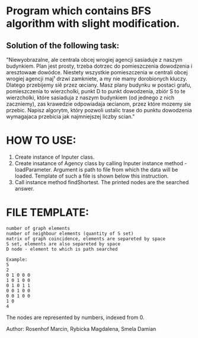 # Program which contains BFS algorithm with slight modification.
## Solution of the following task:
"Niewyobrazalne, ale centrala obcej wrogiej agencji sasiaduje z naszym budynkiem. Plan
jest prosty, trzeba dotrzec do pomieszczenia dowodzenia i aresztowaæ dowódce. Niestety
wszystkie pomieszczenia w centrali obcej wrogiej agencji maj¹ drzwi zamkniete, a my nie mamy
dorobionych kluczy. Dlatego przebijemy siê przez œciany. Masz plany budynku w postaci grafu,
pomieszczenia to wierzcholki, punkt D to punkt dowodzenia, zbiór S to te wierzcholki, które
sasiaduja z naszym budynkiem (od jednego z nich zaczniemy), zas krawedzie odpowiadaja
œcianom, przez które mozemy sie przebic. Napisz algorytm, który pozwoli ustalic trase do
punktu dowodzenia wymagajaca przebicia jak najmniejszej liczby scian."

# HOW TO USE: 
1. Create instance of Inputer class.
2. Create insatance of Agency class by calling Inputer instance method - loadParameter.
	Argument is path to file from which the data will be loaded.
	Template of such a file is shown below this instruction.
3. Call instance method findShortest.
	The printed nodes are the searched answer.

# FILE TEMPLATE:
	number of graph elements
	number of neighbour elements (quantity of S set)
	matrix of graph coincidence, elements are separeted by space
	S set, elements are also separeted by space 
	D node - element to which is path searched 

	Example:
	5 
	2
	0 1 0 0 0
	1 0 1 0 0
	0 1 0 1 1
	0 0 1 0 0
	0 0 1 0 0
	1 0
	4

The nodes are represented by numbers, indexed from 0. 

Author: Rosenhof Marcin, Rybicka Magdalena, Smela Damian
